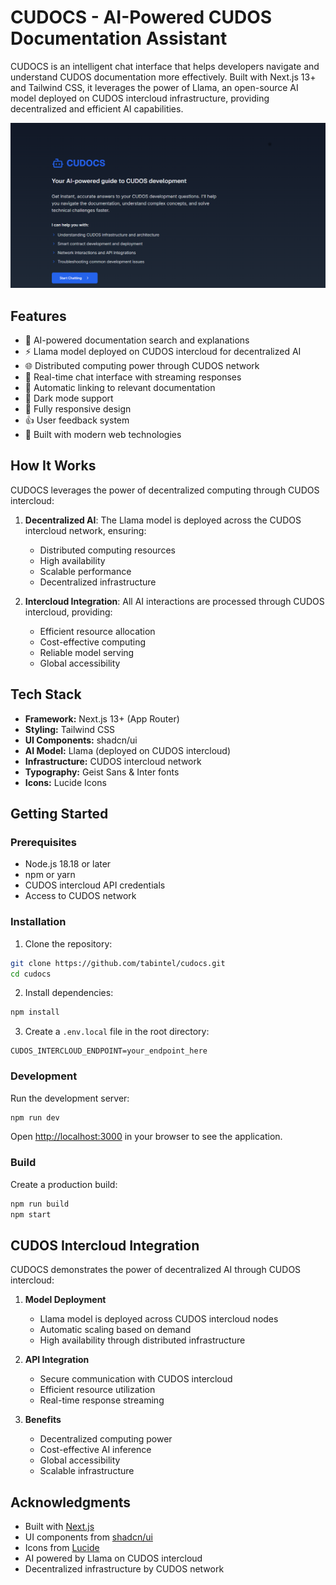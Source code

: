 # CUDOCS - AI-Powered CUDOS Documentation Assistant

CUDOCS is an intelligent chat interface that helps developers navigate and understand CUDOS documentation more effectively. Built with Next.js 13+ and Tailwind CSS, it leverages the power of Llama, an open-source AI model deployed on CUDOS intercloud infrastructure, providing decentralized and efficient AI capabilities.

<div align="center">
  <img src="./media/CUDOCS.png" alt="CUDOCS - AI Documentation Assistant Interface" width="800" />
</div>

## Features

- 🤖 AI-powered documentation search and explanations
- ⚡ Llama model deployed on CUDOS intercloud for decentralized AI
- 🌐 Distributed computing power through CUDOS network
- 💬 Real-time chat interface with streaming responses
- 🔗 Automatic linking to relevant documentation
- 🌙 Dark mode support
- 📱 Fully responsive design
- 👍 User feedback system
- 🚀 Built with modern web technologies

## How It Works

CUDOCS leverages the power of decentralized computing through CUDOS intercloud:

1. **Decentralized AI**: The Llama model is deployed across the CUDOS intercloud network, ensuring:
   - Distributed computing resources
   - High availability
   - Scalable performance
   - Decentralized infrastructure

2. **Intercloud Integration**: All AI interactions are processed through CUDOS intercloud, providing:
   - Efficient resource allocation
   - Cost-effective computing
   - Reliable model serving
   - Global accessibility

## Tech Stack

- **Framework:** Next.js 13+ (App Router)
- **Styling:** Tailwind CSS
- **UI Components:** shadcn/ui
- **AI Model:** Llama (deployed on CUDOS intercloud)
- **Infrastructure:** CUDOS intercloud network
- **Typography:** Geist Sans & Inter fonts
- **Icons:** Lucide Icons

## Getting Started

### Prerequisites

- Node.js 18.18 or later
- npm or yarn
- CUDOS intercloud API credentials
- Access to CUDOS network

### Installation

1. Clone the repository:
```bash
git clone https://github.com/tabintel/cudocs.git
cd cudocs
```

2. Install dependencies:
```bash
npm install
```

3. Create a `.env.local` file in the root directory:
```plaintext
CUDOS_INTERCLOUD_ENDPOINT=your_endpoint_here
```

### Development

Run the development server:
```bash
npm run dev
```

Open [http://localhost:3000](http://localhost:3000) in your browser to see the application.

### Build

Create a production build:
```bash
npm run build
npm start
```

## CUDOS Intercloud Integration

CUDOCS demonstrates the power of decentralized AI through CUDOS intercloud:

1. **Model Deployment**
   - Llama model is deployed across CUDOS intercloud nodes
   - Automatic scaling based on demand
   - High availability through distributed infrastructure

2. **API Integration**
   - Secure communication with CUDOS intercloud
   - Efficient resource utilization
   - Real-time response streaming

3. **Benefits**
   - Decentralized computing power
   - Cost-effective AI inference
   - Global accessibility
   - Scalable infrastructure

## Acknowledgments

- Built with [Next.js](https://nextjs.org/)
- UI components from [shadcn/ui](https://ui.shadcn.com/)
- Icons from [Lucide](https://lucide.dev/)
- AI powered by Llama on CUDOS intercloud
- Decentralized infrastructure by CUDOS network